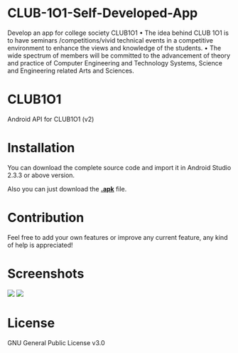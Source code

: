 # CLUB-1O1-Self-Developed-App
Develop an app for college society CLUB1O1 • The idea behind CLUB 1O1 is to have seminars /competitions/vivid technical events in a competitive environment to enhance the views and knowledge of the students. • The wide spectrum of members will be committed to the advancement of theory and practice of Computer Engineering and Technology Systems, Science and Engineering related Arts and Sciences.

# CLUB1O1
Android API for CLUB1O1 (v2)

# Installation
You can download the complete source code and import it in Android Studio 2.3.3 or above version.

Also you can just download the **[.apk](https://play.google.com/store/apps/details?id=com.club101.club101)** file.

# Contribution
Feel free to add your own features or improve any current feature, any kind of help is appreciated!

# Screenshots

<p >
<img src="https://lh3.googleusercontent.com/ZumH0M9-_3I8_zINRMn4h8oPkfA4qj0VxcaRJ83fkQ3Q_o8X3a8zyNt2y3jzkpVZzg=w720-h310-rw" />
<img src="https://lh3.googleusercontent.com/b4HH2XMXF_6X6e8kf2kqWNy7DvvZM20GzmoR5KM1sXBk85VMhxV0pGj4kNe2LMwEiw=w720-h310-rw" />
</p>

# License
GNU General Public License v3.0
